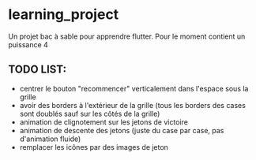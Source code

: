 # learning_project

Un projet bac à sable pour apprendre flutter.
Pour le moment contient un puissance 4

## TODO LIST:

* centrer le bouton "recommencer" verticalement dans l'espace sous la grille
* avoir des borders à l'extérieur de la grille (tous les borders des cases sont doublés sauf sur les côtés de la grille)
* animation de clignotement sur les jetons de victoire
* animation de descente des jetons (juste du case par case, pas d'animation fluide)
* remplacer les icônes par des images de jeton
